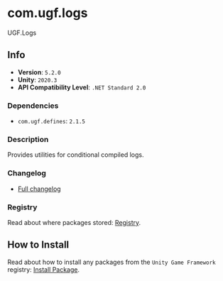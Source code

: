 # com.ugf.logs

UGF.Logs

## Info

- **Version**: `5.2.0`
- **Unity**: `2020.3`
- **API Compatibility Level**: `.NET Standard 2.0`

### Dependencies

- `com.ugf.defines`: `2.1.5`


### Description

Provides utilities for conditional compiled logs.

### Changelog

- [Full changelog](changelog.md)

### Registry

Read about where packages stored: [Registry](https://github.com/unity-game-framework/organization/blob/main/docs/registry.md).

## How to Install

Read about how to install any packages from the `Unity Game Framework` registry: [Install Package](https://github.com/unity-game-framework/organization/blob/main/docs/install-packages.md).
